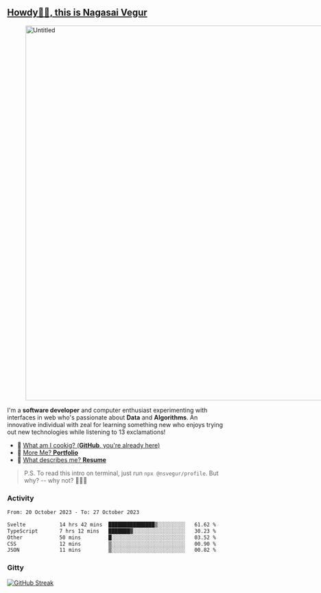 
## [Howdy🖖🏻, this is Nagasai Vegur](https://nsvegur.me/)

<div style="
  display: flex;
  width: 100vw;
  justify-content: center;
  ">
  <img width="875" alt="Untitled" src="https://github.com/NSVEGUR/NSVEGUR/assets/83576465/f41a8098-aaa9-4353-8130-bd4076cb1d4a">
</div>


I'm a **software developer** and computer enthusiast experimenting with interfaces in web who's passionate about **Data** and **Algorithms**. An innovative individual with zeal for learning something new who enjoys trying out new technologies while listening to 13 exclamations!

- 🍔 [What am I cookig? (**GitHub**, you're already here)](https://github.com/NSVEGUR)
- 👻 [More Me? **Portfolio**](https://nsvegur.me/)
- 🔭 [What describes me? **Resume**](https://nsvegur.me/resume)

> P.S. To read this intro on terminal, just run `npx @nsvegur/profile`. But why? -- why not? 🤷🏻‍♂️

### Activity

<!--START_SECTION:waka-->

```txt
From: 20 October 2023 - To: 27 October 2023

Svelte           14 hrs 42 mins  ███████████████▒░░░░░░░░░   61.62 %
TypeScript       7 hrs 12 mins   ███████▓░░░░░░░░░░░░░░░░░   30.23 %
Other            50 mins         █░░░░░░░░░░░░░░░░░░░░░░░░   03.52 %
CSS              12 mins         ▒░░░░░░░░░░░░░░░░░░░░░░░░   00.90 %
JSON             11 mins         ▒░░░░░░░░░░░░░░░░░░░░░░░░   00.82 %
```

<!--END_SECTION:waka-->

### Gitty

[![GitHub Streak](http://github-profile-summary-cards.vercel.app/api/cards/profile-details?username=NSVEGUR&theme=github_dark)]('https://github.com/NSVEGUR')

